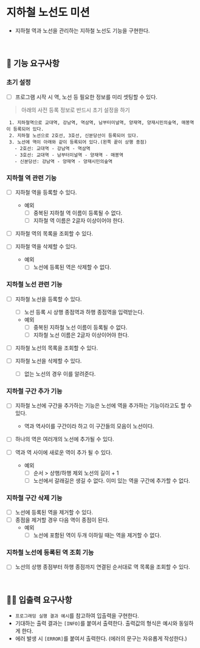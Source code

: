# 지하철 노선도 미션
- 지하철 역과 노선을 관리하는 지하철 노선도 기능을 구현한다.

<br>

## 🚀 기능 요구사항

### 초기 설정 
- [ ] 프로그램 시작 시 역, 노선 등 필요한 정보를 미리 셋팅할 수 있다.

> 아래의 사전 등록 정보로 반드시 초기 설정을 하기
>
```
 1. 지하철역으로 교대역, 강남역, 역삼역, 남부터미널역, 양재역, 양재시민의숲역, 매봉역이 등록되어 있다.
 2. 지하철 노선으로 2호선, 3호선, 신분당선이 등록되어 있다.
 3. 노선에 역이 아래와 같이 등록되어 있다.(왼쪽 끝이 상행 종점)
   - 2호선: 교대역 - 강남역 - 역삼역
   - 3호선: 교대역 - 남부터미널역 - 양재역 - 매봉역
   - 신분당선: 강남역 - 양재역 - 양재시민의숲역
 ```
  
### 지하철 역 관련 기능
- [ ] 지하철 역을 등록할 수 있다.
    - 예외
        - [ ] 중복된 지하철 역 이름이 등록될 수 없다.
        - [ ] 지하철 역 이름은 2글자 이상이어야 한다.

- [ ] 지하철 역의 목록을 조회할 수 있다.

- [ ] 지하철 역을 삭제할 수 있다.
    - 예외
        - [ ] 노선에 등록된 역은 삭제할 수 없다.

### 지하철 노선 관련 기능
- [ ] 지하철 노선을 등록할 수 있다.
    - [ ] 노선 등록 시 상행 종점역과 하행 종점역을 입력받는다. 
    - 예외
        - [ ] 중복된 지하철 노선 이름이 등록될 수 없다.
        - [ ] 지하철 노선 이름은 2글자 이상이어야 한다.
        
- [ ] 지하철 노선의 목록을 조회할 수 있다.

- [ ] 지하철 노선을 삭제할 수 있다.
    - [ ] 없는 노선의 경우 이를 알려준다.

### 지하철 구간 추가 기능
- [ ] 지하철 노선에 구간을 추가하는 기능은 노선에 역을 추가하는 기능이라고도 할 수 있다.
  - 역과 역사이를 구간이라 하고 이 구간들의 모음이 노선이다.  
  
- [ ] 하나의 역은 여러개의 노선에 추가될 수 있다.
- [ ] 역과 역 사이에 새로운 역이 추가 될 수 있다.
    - 예외
        - [ ] 순서 > 상행/하행 제외 노선의 길이 + 1
        - [ ] 노선에서 갈래길은 생길 수 없다. 이미 있는 역을 구간에 추가할 수 없다.

### 지하철 구간 삭제 기능
- [ ] 노선에 등록된 역을 제거할 수 있다.
- [ ] 종점을 제거할 경우 다음 역이 종점이 된다.
    - 예외
        - [ ] 노선에 포함된 역이 두개 이하일 때는 역을 제거할 수 없다.

### 지하철 노선에 등록된 역 조회 기능
- [ ] 노선의 상행 종점부터 하행 종점까지 연결된 순서대로 역 목록을 조회할 수 있다.

<br>

## ✍🏻 입출력 요구사항
- `프로그래밍 실행 결과 예시`를 참고하여 입출력을 구현한다.
- 기대하는 출력 결과는 `[INFO]`를 붙여서 출력한다. 출력값의 형식은 예시와 동일하게 한다.
- 에러 발생 시 `[ERROR]`를 붙여서 출력한다. (에러의 문구는 자유롭게 작성한다.)
